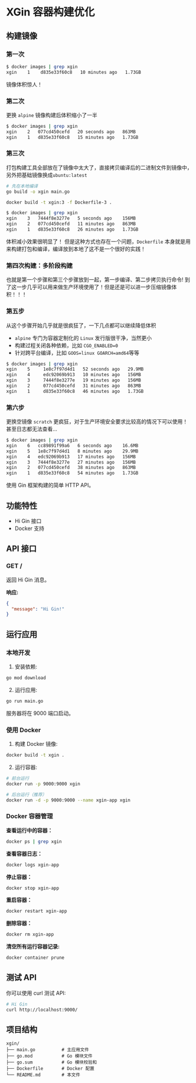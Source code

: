 # XGin 容器构建优化

## 构建镜像
### 第一次
```bash
$ docker images | grep xgin
xgin    1    d835e33f60c8   10 minutes ago   1.73GB
```
镜像体积惊人！

### 第二次
更换 `alpine` 镜像构建后体积缩小了一半
```bash
$ docker images | grep xgin               
xgin    2   077cd450cefd   20 seconds ago   863MB
xgin    1   d835e33f60c8   15 minutes ago   1.73GB
```

### 第三次
打包构建工具全部放在了镜像中太大了，直接拷贝编译后的二进制文件到镜像中，另外把基础镜像换成`ubuntu:latest`

```bash
# 先在本地编译
go build -o xgin main.go 

docker build -t xgin:3 -f Dockerfile-3 .

$ docker images | grep xgin               
xgin    3   7444f8e3277e   5 seconds ago    156MB
xgin    2   077cd450cefd   11 minutes ago   863MB
xgin    1   d835e33f60c8   26 minutes ago   1.73GB
```
体积减小效果很明显了！
但是这种方式也存在一个问题，`Dockerfile` 本身就是用来构建打包和编译，编译放到本地了这不是一个很好的实践！

### 第四次构建：多阶段构建
也就是第一个步骤和第三个步骤放到一起，第一步编译、第二步拷贝执行命令!
到了这一步几乎可以用来做生产环境使用了！但是还是可以进一步压缩镜像体积！！！

### 第五步
从这个步骤开始几乎就是很疯狂了，一下几点都可以继续降低体积
* `alpine` 专门为容器定制化的 `Linux` 发行版很干净，当然更小
* 构建过程关闭各种依赖，比如 `CGO_ENABLED=0`
* 针对跨平台编译，比如 `GOOS=linux GOARCH=amd64`等等

```bash
$ docker images | grep xgin               
xgin    5     1e8c7f97d4d1   52 seconds ago   29.9MB
xgin    4     edc92069b913   10 minutes ago   156MB
xgin    3     7444f8e3277e   19 minutes ago   156MB
xgin    2     077cd450cefd   31 minutes ago   863MB
xgin    1     d835e33f60c8   46 minutes ago   1.73GB
```

### 第六步

更换空镜像 `scratch` 更疯狂，对于生产环境安全要求比较高的情况下可以使用！甚至日志都无法查看...
```bash
$ docker images | grep xgin               
xgin    6   cc89891f99a6   6 seconds ago    16.6MB
xgin    5   1e8c7f97d4d1   8 minutes ago    29.9MB
xgin    4   edc92069b913   17 minutes ago   156MB
xgin    3   7444f8e3277e   27 minutes ago   156MB
xgin    2   077cd450cefd   38 minutes ago   863MB
xgin    1   d835e33f60c8   54 minutes ago   1.73GB
```



使用 Gin 框架构建的简单 HTTP API。

## 功能特性

- Hi Gin 接口
- Docker 支持

## API 接口

### GET /
返回 Hi Gin 消息。

**响应:**
```json
{
  "message": "Hi Gin!"
}
```

## 运行应用

### 本地开发

1. 安装依赖:
```bash
go mod download
```

2. 运行应用:
```bash
go run main.go
```

服务器将在 9000 端口启动。

### 使用 Docker

1. 构建 Docker 镜像:
```bash
docker build -t xgin .
```

2. 运行容器:
```bash
# 前台运行
docker run -p 9000:9000 xgin

# 后台运行（推荐）
docker run -d -p 9000:9000 --name xgin-app xgin
```

### Docker 容器管理

**查看运行中的容器：**
```bash
docker ps | grep xgin
```

**查看容器日志：**
```bash
docker logs xgin-app
```

**停止容器：**
```bash
docker stop xgin-app
```

**重启容器：**
```bash
docker restart xgin-app
```

**删除容器：**
```bash
docker rm xgin-app

```

**清空所有运行容器记录:**
```bash
docker container prune
```

## 测试 API

你可以使用 curl 测试 API:

```bash
# Hi Gin
curl http://localhost:9000/
```

## 项目结构

```
xgin/
├── main.go          # 主应用文件
├── go.mod           # Go 模块文件
├── go.sum           # Go 模块校验和
├── Dockerfile       # Docker 配置
└── README.md        # 本文件
```
